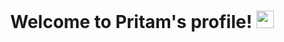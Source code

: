 <h1 align="center">
  Welcome to Pritam's profile!
  <img src="https://media.giphy.com/media/hvRJCLFzcasrR4ia7z/giphy.gif" width="28">
</h1>







